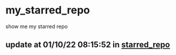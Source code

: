 # my_starred_repo
show me my starred repo

update at 01/10/22 08:15:52 in [starred_repo](./index.html)
---

